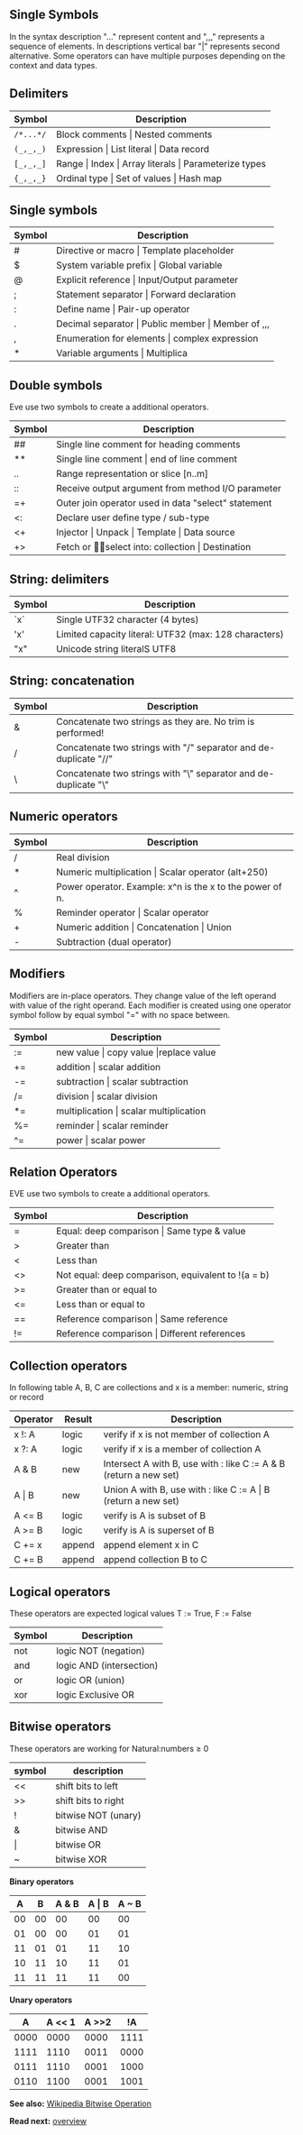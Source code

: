 ## Single Symbols

In the syntax description "..." represent content and ",,," represents a sequence of elements. In descriptions vertical bar "|" represents second alternative. Some operators can have multiple purposes depending on the context and data types.


## Delimiters

|Symbol     | Description
|-----------|--------------------------------------------------------------
| `/*...*/` | Block comments \| Nested comments
| `(_,_,_)` | Expression \| List literal \| Data record
| `[_,_,_]` | Range \| Index \| Array literals \| Parameterize types
| `{_,_,_}` | Ordinal type \| Set of values \| Hash map


## Single symbols

|Symbol | Description
|-------|--------------------------------------------------------------
| \#    | Directive or macro \| Template placeholder
| $     | System variable prefix \| Global variable
| @     | Explicit reference \| Input/Output parameter
| ;     | Statement separator \| Forward declaration
| :     | Define name \| Pair-up operator
| .     | Decimal separator \| Public member \| Member of ,,,
| ,     | Enumeration for elements \| complex expression 
| \*    | Variable arguments \| Multiplica

## Double symbols

Eve use two symbols to create a additional operators.

|Symbol| Description
|------|---------------------------------------------------------------
|\#\#  | Single line comment for heading comments
|\*\*  | Single line comment \| end of line comment
|..    | Range representation or slice [n..m] 
|::    | Receive output argument from method I/O parameter
|=+    | Outer join operator used in data "select" statement
|<:    | Declare user define type / sub-type 
|<+    | Injector \| Unpack  \| Template \| Data source
|+>    | Fetch or select into: collection \| Destination

## String: delimiters

|Symbol| Description
|------|---------------------------------------------------------------
|\`x\` | Single  UTF32 character (4 bytes)
|'x'   | Limited capacity literal: UTF32 (max: 128 characters)
|"x"   | Unicode string literalS UTF8

## String: concatenation

|Symbol| Description
|------|---------------------------------------------------------------
|  &   | Concatenate two strings as they are. No trim is performed!
|  /   | Concatenate two strings with "/" separator and de-duplicate "//"   
|  \\  | Concatenate two strings with "\\" separator and de-duplicate "\\"   

## Numeric operators

|Symbol |  Description
|-------|----------------------------------------------------------------
| /     | Real division
| *     | Numeric multiplication \| Scalar operator (alt+250) 
| ^     | Power operator. Example: x^n is the x to the power of n.
| %     | Reminder operator \| Scalar operator
| \+    | Numeric addition \| Concatenation \| Union
| \-    | Subtraction (dual operator)

## Modifiers 
Modifiers are in-place operators. They change value of the left operand with value of the right operand. Each modifier is created using one operator symbol follow by equal symbol "=" with no space between.

|Symbol| Description
|------|------------------------------------------------------------------
| :=   | new value \| copy value \|replace value  
| +=   | addition \| scalar addition
| -=   | subtraction  \| scalar subtraction
| /=   | division  \| scalar division
| *=   | multiplication \| scalar multiplication
| %=   | reminder \| scalar reminder
| ^=   | power \| scalar power

## Relation Operators

EVE use two symbols to create a additional operators.

|Symbol| Description
|------|-----------------------------------------------------------------------
|  =   | Equal: deep comparison \| Same type & value 
|  >   | Greater than 
|  <   | Less than    
|  <>  | Not equal: deep comparison, equivalent to !(a = b)
|  >=  | Greater than or equal to
|  <=  | Less than or equal to
|  ==  | Reference comparison  \| Same reference
|  !=  | Reference comparison  \| Different references
   
 
## Collection operators

In following table A, B, C are collections and x is a member: numeric, string or record

|Operator | Result  | Description
|---------|---------|-------------------------------------------------------------------
| x !: A  | logic   | verify if x is not member of collection A
| x ?: A  | logic   | verify if x is a member of collection A
| A &  B  | new     | Intersect A with B, use with : like C := A & B (return a new set)
| A \| B  | new     | Union A with B, use with : like C := A \| B (return a new set)
| A <= B  | logic   | verify is A is subset of B
| A >= B  | logic   | verify is A is superset of B
| C += x  | append  | append element x in C
| C += B  | append  | append collection B to C
        
## Logical operators

These operators are expected logical values T := True, F := False

| Symbol | Description
|--------|-----------------------------------------------
|  not   | logic NOT (negation) 
|  and   | logic AND (intersection) 
|  or    | logic OR  (union)
|  xor   | logic Exclusive OR

## Bitwise operators

These operators are working for Natural:numbers ≥ 0

 symbol | description
--------|----------------------------------
  \<\<  | shift bits to left  
  \>\>  | shift bits to right
  !     | bitwise NOT (unary)
  &     | bitwise AND
  \|    | bitwise OR
  ~     | bitwise XOR

**Binary operators**

 A    | B   |A  &  B| A \| B| A ~ B
------|-----|-------|-------|--------
 00   | 00  |00     | 00    |  00    
 01   | 00  |00     | 01    |  01    
 11   | 01  |01     | 11    |  10    
 10   | 11  |10     | 11    |  01    
 11   | 11  |11     | 11    |  00    

**Unary operators**

 A    |A \<\<  1| A \>\>2 | !A
------|---------|---------|-------
 0000 | 0000    | 0000    | 1111
 1111 | 1110    | 0011    | 0000
 0111 | 1110    | 0001    | 1000
 0110 | 1100    | 0001    | 1001

**See also:** [Wikipedia Bitwise Operation](https://en.wikipedia.org/wiki/Bitwise_operation)

**Read next:** [overview](overview.md)